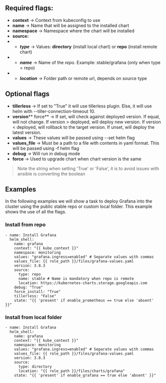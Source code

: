 ## Required flags:

- **context** -> Context from kubeconfig to use
- **name** -> Name that will be assigned to the installed chart
- **namespace** -> Namespace where the chart will be installed
- **source:**
- - ***type*** -> Values: **directory** (install local chart) or **repo** (install remote chart)
- - ***name*** -> Name of the *repo*. Example: stable/grafana (only when type = repo)
- - ***location*** -> Folder path or remote url, depends on source type

## Optional flags

- **tillerless** -> If set to "True" it will use tillerless plugin. Else, it will use helm with --tiller-connection-timeout 10.
- **version****
force** -> If set, will check against deployed version. If equal, will not change. If version > deployed, will deploy new version. If version < deployed, will rollback to the target version. If unset, will deploy the latest version.
- **values** -> These values will be passed using --set helm flag
- **values_file** -> Must be a path to a file with contents in yaml format. This will be passed using -f helm flag
- **debug** -> Will run in debug mode
- **force** -> Used to upgrade chart when chart version is the same

> Note the string when setting 'True' or 'False', it is to avoid issues with ansible is converting the boolean

## Examples

In the following examples we will show a task to deploy Grafana into the cluster using the public stable repo or custom local folder. This example shows the use of all the flags.

### Install from repo
```
- name: Install Grafana
  helm_shell:
    name: grafana
    context: "{{ kube_context }}"
    namespace: monitoring
    values: "grafana.ingress=enabled" # Separate values with commas
    values_file: {{ role_path }}/files/grafana-values.yaml
    version: 3.8.3
    source:
      type: repo
      name: stable # Name is mandatory when repo is remote
      location: https://kubernetes-charts.storage.googleapis.com
    debug: "True"
    force_install: "True"
    tillerless: "False"
    state: "{{ 'present' if enable_prometheus == true else 'absent' }}"
```

### Install from local folder
```
- name: Install Grafana
  helm_shell:
    name: grafana
    context: "{{ kube_context }}"
    namespace: monitoring
    values: "grafana.ingress=enabled" # Separate values with commas
    values_file: {{ role_path }}/files/grafana-values.yaml
    version: 3.8.3
    source:
      type: directory
      location: "{{ role_path }}/files/charts/grafana"
    state: "{{ 'present' if enable_grafana == true else 'absent' }}"
```